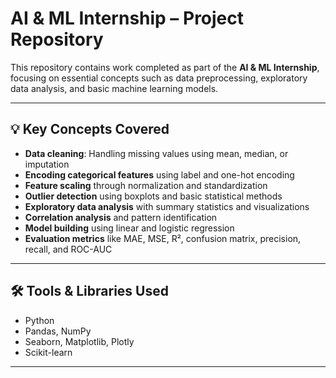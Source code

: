 # AI & ML Internship – Project Repository

This repository contains work completed as part of the **AI & ML Internship**, focusing on essential concepts such as data preprocessing, exploratory data analysis, and basic machine learning models.

---

## 💡 Key Concepts Covered

- **Data cleaning**: Handling missing values using mean, median, or imputation  
- **Encoding categorical features** using label and one-hot encoding  
- **Feature scaling** through normalization and standardization  
- **Outlier detection** using boxplots and basic statistical methods  
- **Exploratory data analysis** with summary statistics and visualizations  
- **Correlation analysis** and pattern identification  
- **Model building** using linear and logistic regression  
- **Evaluation metrics** like MAE, MSE, R², confusion matrix, precision, recall, and ROC-AUC  

---

## 🛠 Tools & Libraries Used

- Python  
- Pandas, NumPy  
- Seaborn, Matplotlib, Plotly  
- Scikit-learn  

---
